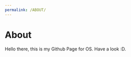 ```yaml
---
permalink: /ABOUT/
---
```


# About
Hello there, this is my Github Page for OS. Have a look :D.

<br>




